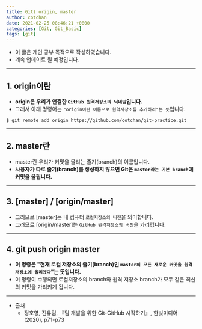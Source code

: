 ```yaml
---
title: Git) origin, master
author: cotchan
date: 2021-02-25 08:46:21 +0800 
categories: [Git, Git_Basic]
tags: [git]
---
```


+ 이 글은 개인 공부 목적으로 작성하였습니다.
+ 계속 업데이트 될 예정입니다.

---

## 1. origin이란

+ **origin은 우리가 연결한 `GitHub 원격저장소의 닉네임`입니다.**
+ 그래서 아래 명령어는 `"origin이란 이름으로 원격저장소를 추가하라"는 뜻`입니다.

```terminal
$ git remote add origin https://github.com/cotchan/git-practice.git 
```

---

## 2. master란

+ master란 우리가 커밋을 올리는 줄기(branch)의 이름입니다.
+ **사용자가 따로 줄기(branch)를 생성하지 않으면 Git은 `master라는 기본 branch`에 커밋을 올립니다.**


---

## 3. [master] / [origin/master]

+ 그러므로 [master]는 내 컴퓨터 `로컬저장소의 버전`을 의미합니다.
+ 그러므로 [origin/master]는 `GitHub 원격저장소의 버전`을 가리킵니다.


---

## 4. git push origin master

+ **이 명령은 "현재 로컬 저장소의 줄기(branch)인 `master의 모든 새로운 커밋을 원격 저장소에 올리겠다`"는 뜻입니다.**
+ 이 명령이 수행되면 로컬저장소의 branch와 원격 저장소 branch가 모두 같은 최신의 커밋을 가리키게 됩니다.



---

+ 출처
    + 정호영, 진유림, 『팀 개발을 위한 Git-GitHub 시작하기』, 한빛미디어(2020), p71-p73
